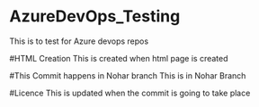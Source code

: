 # AzureDevOps_Testing
This is to test for Azure devops repos

#HTML Creation
This is created when html page is created

#This Commit happens in Nohar branch
This is in Nohar Branch

#Licence
This is updated when the commit is going to take place
